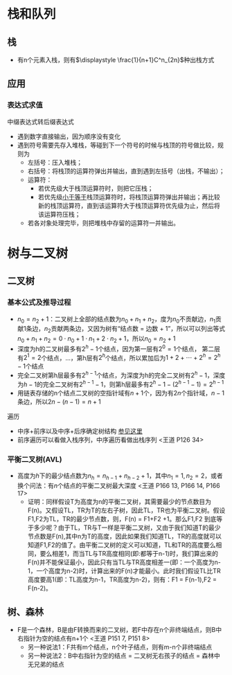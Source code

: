 # 栈和队列

## 栈

- 有n个元素入栈，则有$\displaystyle \frac{1}{n+1}C^n_{2n}$种出栈方式

## 应用

### 表达式求值

中缀表达式转后缀表达式

- 遇到数字直接输出，因为顺序没有变化
- 遇到符号需要先存入堆栈，等碰到下一个符号的时候与栈顶的符号做比较，规则为
  - 左括号：压入堆栈；
  - 右括号：将栈顶的运算符弹出并输出，直到遇到左括号（出栈，不输出）；
  - 运算符：
    - 若优先级大于栈顶运算符时，则把它压栈；
    - 若优先级<u>小于等于</u>栈顶运算符时，将栈顶运算符弹出并输出；再比较新的栈顶运算符，直到该运算符大于栈顶运算符优先级为止，然后将该运算符压栈；
  - 若各对象处理完毕，则把堆栈中存留的运算符一并输出。

# 树与二叉树

## 二叉树

### 基本公式及推导过程

- $n_0 = n_2 + 1$：二叉树上全部的结点数为$n_0 + n_1 + n_2$，度为$n_0$不贡献边，$n_1$贡献1条边，$n_2$贡献两条边，又因为树有“结点数 = 边数 + 1”，所以可以列出等式$n_0 + n_1 + n_2 = 0\cdot n_0 + 1\cdot n_1 + 2\cdot n_2 + 1$，所以$n_0 = n_2 + 1$
- 深度为h的二叉树最多有$2^h-1$个结点，因为第一层有$2^0 = 1$个结点， 第二层有$2^1 = 2$个结点，...，第h层有$2^h$个结点，所以累加后为$1 + 2 + \cdots + 2^h = 2^h - 1$个结点
- 完全二叉树第h层最多有$2^{h-1}$个结点，为深度为h的完全二叉树有$2^h-1$，深度为$h-1$的完全二叉树有$2^{h-1}-1$，则第h层最多有$2^h-1-(2^{h-1}-1) = 2^{h-1}$
- 用链表存储的n个结点二叉树的空指针域有$n+1$个，因为有$2n$个指针域，$n-1$条边，所以$2n-(n-1) = n + 1$

遍历

- 中序+前序以及中序+后序确定树结构 [参见这里](https://www.icourse163.org/learn/ZJU-93001?tid=1206471203#/learn/content?type=detail&id=1211167087&cid=1213729213&replay=true)
- 前序遍历可以看做入栈序列，中序遍历看做出栈序列 <王道 P126 34>

### 平衡二叉树(AVL)

- 高度为$h$下的最少结点数为$n_h = n_{h-1} + n_{h-2} + 1$，其中$n_1 = 1, n_2 = 2$，或者换个问法：有$n$个结点的平衡二叉树最大深度 <王道 P166 13,  P166 14, P166 17>
  - 证明：同样假设T为高度为n的平衡二叉树，其需要最少的节点数目为F(n)。又假设TL，TR为T的左右子树，因此TL，TR也为平衡二叉树。假设F1,F2为TL，TR的最少节点数，则，F(n) = F1+F2 +1。那么F1,F2 到底等于多少呢？由于TL，TR与T一样是平衡二叉树，又由于我们知道T的最少节点数是F(n),其中n为T的高度，因此如果我们知道TL，TR的高度就可以知道F1,F2的值了。由平衡二叉树的定义可以知道，TL和TR的高度要么相同，要么相差1，而当TL与TR高度相同(即:都等于n-1)时，我们算出来的F(n)并不能保证最小，因此只有当TL与TR高度相差一(即：一个高度为n-1，一个高度为n-2)时，计算出来的F(n)才能最小。此时我们假设TL比TR高度要高1(即：TL高度为n-1，TR高度为n-2)，则有：F1 = F(n-1),F2 = F(n-2)。

## 树、森林

- F是一个森林，B是由F转换而来的二叉树，若F中存在n个非终端结点，则B中右指针为空的结点有n+1个 <王道 P151 7, P151 8>
  - 另一种说法1：F共有m个结点，n个叶子结点，则有m-n个非终端结点
  - 另一种说法2：B中右指针为空的结点 = 二叉树无右孩子的结点 = 森林中无兄弟的结点
